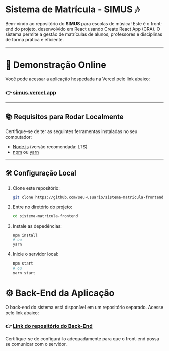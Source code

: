 # Sistema de Matrícula - SIMUS 🎶
Bem-vindo ao repositório do **SIMUS** para escolas de música! Este é o front-end do projeto, desenvolvido em React usando Create React App (CRA). O sistema permite a gestão de matrículas de alunos, professores e disciplinas de forma prática e eficiente.

---
# 🚀 Demonstração Online
Você pode acessar a aplicação hospedada na Vercel pelo link abaixo:

### 👉 [simus.vercel.app](https://simus.vercel.app)

---

## 📚 Requisitos para Rodar Localmente

Certifique-se de ter as seguintes ferramentas instaladas no seu computador:

- [Node.js](https://nodejs.org/) (versão recomendada: LTS)
- [npm](https://www.npmjs.com/) ou [yarn](https://yarnpkg.com/)

---

## 🛠️ Configuração Local

1. Clone este repositório:
   ```bash
   git clone https://github.com/seu-usuario/sistema-matricula-frontend.git
   ```
2. Entre no diretório do projeto:
   ```bash
   cd sistema-matricula-frontend
   ```
3. Instale as depedências:
   ```bash
   npm install
   # ou
   yarn
   ```
4. Inicie o servidor local:
   ```bash
   npm start
   # ou 
   yarn start
   ```

# ⚙️ Back-End da Aplicação
O back-end do sistema está disponível em um repositório separado. Acesse pelo link abaixo:

### 👉 [Link do repositório do Back-End](https://github.com/DJV-INC/sistema-matricula-backend)

Certifique-se de configurá-lo adequadamente para que o front-end possa se comunicar com o servidor.
